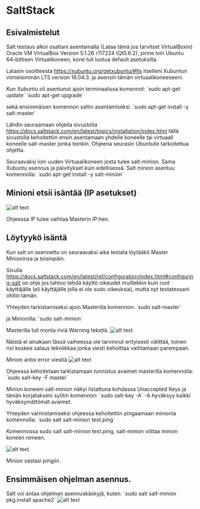 # SaltStack

## Esivalmistelut

Salt testaus alkoi osaltani asentamalla (Lataa tämä jos tarvitset VirtualBoxin) Oracle VM VirtualBox Version 5.1.26 r117224 (Qt5.6.2),
jonne loin Ubuntu 64-bittisen Virtualikoneen, kone tuli luotua default asetuksilla.

Latasin osoitteesta https://xubuntu.org/getxubuntu/#lts itselleni Xubuntun viimeisimmän LTS version 16.04.3. ja asensin tämän
virtuaalikoneeseeni. 

Kun Xubuntu oli asentunut ajoin terminaalissa komennot:
´sudo apt-get update´
´sudo apt-get upgrade´

sekä ensimmäisen komennon saltin asentamiseksi.
´sudo apt-get install -y salt-master´

Lähdin seuraamaan ohjeita sivustolta https://docs.saltstack.com/en/latest/topics/installation/index.html
tällä sivustolla kehoitettiin ensin asentamaan yhdelle koneelle tai virtuaali koneelle salt-master jonka teinkin.
Ohjeena seurasin Ubuntulle tarkoitettua ohjetta.

Seuraavaksi loin uuden Virtuaalikoneen josta tulee salt-minion.
Sama Xubuntu asennus ja päivitykset kuin edellisessä.
Salt minion asentuu komennolla:
´sudo apt-get install -y salt-minion´

## Minioni etsii isäntää (IP asetukset)

![alt text](https://github.com/joonaleppalahti/CCM/blob/master/saltimg/saltconf.png "Salt Conf guide")

Ohjeessa IP tulee vaihtaa Masterin IP:hen.

## Löytyykö isäntä

Kun salt on asennettu on seuraavaksi aika testata löytääkö Master Minioninsa ja toisinpäin.

Sivulla https://docs.saltstack.com/en/latest/ref/configuration/index.html#configuring-salt on ohje jos tahtoo tehdä käyttö oikeudet muillekkin kuin root käyttäjälle (eli käyttäjälle jolla ei ole sudo oikeuksia), mutta nyt testatessani ohitin tämän.

Yhteyden tarkistamiseksi
ajoin Masterilla komennon:
´sudo salt-master´
 
ja Minionilla:
´sudo salt-minion´

Masterilla tuli monta riviä Warning tekstiä.
![alt text](https://github.com/joonaleppalahti/CCM/blob/master/saltimg/saltwarnings.png "Salt warning messages")

Näistä ei ainakaan tässä vaiheessa ole tarvinnut erityisesti välittää, toinen rivi koskee salaus tekniikkaa jonka viesti kehoittaa vaihtamaan parempaan.

Minion antoi error viestiä 
![alt text](https://github.com/joonaleppalahti/CCM/blob/master/saltimg/minionwarnings.png "Salt warning messages")


Ohjeessa kehoitetaan tarkistamaan tunnistus avaimet masterilla komennolla:
´sudo salt-key -F master´

Minion koneeni salt-minion näkyi listattuna kohdassa Unaccepted Keys ja tämän korjatakseni syötin komennon:
´sudo salt-key -A´
-A hyväksyy kaikki hyväksymättömät avaimet.

Yhteyden varmistamiseksi ohjeessa kehoitettiin pingaamaan minionia komennolla:
´sudo salt salt-minion test.ping´

Komennossa  sudo salt salt-minion test.ping, salt-minion viittaa minion koneen nimeen.

![alt text](https://github.com/joonaleppalahti/CCM/blob/master/saltimg/saltminiontrue.png "Ping")

Minion vastasi pingiin.

## Ensimmäisen ohjelman asennus.

Salt voi antaa ohjelman asennuskäskyjä, kuten:
´sudo salt salt-minion pkg.install apache2´
![alt text](https://github.com/joonaleppalahti/CCM/blob/master/saltimg/saltinstall.png "Istalling something via salt")


